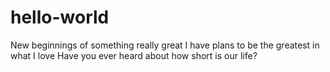 # hello-world
New beginnings of something really great
I have plans to be the greatest in what I love 
Have you ever heard about how short is our life? 
